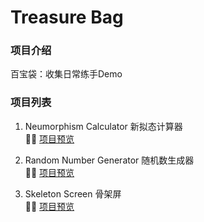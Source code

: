 <!--
 * @Author: Hyman Choi
 * @Date: 2021-01-12 22:25:08
 * @LastEditTime: 2021-01-23 22:36:38
 * @LastEditors: Please set LastEditors
 * @Description: In User Settings Edit
 * @FilePath: /Treasure-Bag/README.md
-->
# Treasure Bag

### 项目介绍

百宝袋：收集日常练手Demo

### 项目列表

1. Neumorphism Calculator 新拟态计算器  
💁‍♂️ [项目预览](https://hymanchoi.github.io/Treasure-Bag/Neumorphism-Calculator/index.html)

2. Random Number Generator 随机数生成器  
💁‍♂️ [项目预览](https://hymanchoi.github.io/Treasure-Bag/Random-Number-Generator/index.html)

3. Skeleton Screen 骨架屏  
💁‍♂️ [项目预览](https://hymanchoi.github.io/Treasure-Bag/Skeleton-Screen/index.html)

